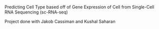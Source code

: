 Predicting Cell Type based off of Gene Expression of Cell from Single-Cell RNA Sequencing (sc-RNA-seq)

Project done with Jakob Cassiman and Kushal Saharan 
